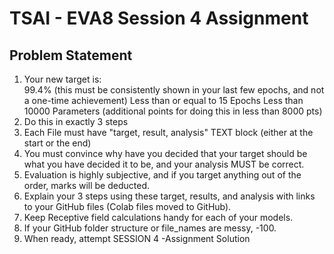 # TSAI - EVA8 Session 4 Assignment

## Problem Statement

1. Your new target is:  
        99.4% (this must be consistently shown in your last few epochs, and not a one-time achievement)
        Less than or equal to 15 Epochs
        Less than 10000 Parameters (additional points for doing this in less than 8000 pts)
2. Do this in exactly 3 steps  
3. Each File must have "target, result, analysis" TEXT block (either at the start or the end)
4. You must convince why have you decided that your target should be what you have decided it to be, and your analysis MUST be correct.   
5. Evaluation is highly subjective, and if you target anything out of the order, marks will be deducted.   
6. Explain your 3 steps using these target, results, and analysis with links to your GitHub files (Colab files moved to GitHub).   
7. Keep Receptive field calculations handy for each of your models.   
8. If your GitHub folder structure or file_names are messy, -100.   
9. When ready, attempt SESSION 4 -Assignment Solution  
